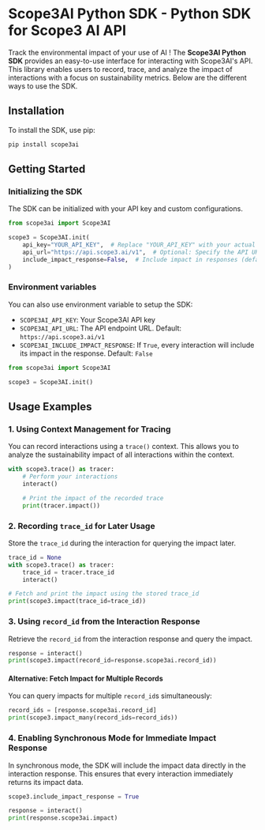 # Scope3AI Python SDK - Python SDK for Scope3 AI API

Track the environmental impact of your use of AI !
The **Scope3AI Python SDK** provides an easy-to-use interface for interacting with Scope3AI's API. This library enables users to record, trace, and analyze the impact of interactions with a focus on sustainability metrics. Below are the different ways to use the SDK.

## Installation

To install the SDK, use pip:

```bash
pip install scope3ai
```

## Getting Started

### Initializing the SDK

The SDK can be initialized with your API key and custom configurations.

```python
from scope3ai import Scope3AI

scope3 = Scope3AI.init(
    api_key="YOUR_API_KEY",  # Replace "YOUR_API_KEY" with your actual key
    api_url="https://api.scope3.ai/v1",  # Optional: Specify the API URL
    include_impact_response=False,  # Include impact in responses (default: False)
)
```

### Environment variables

You can also use environment variable to setup the SDK:

- `SCOPE3AI_API_KEY`: Your Scope3AI API key
- `SCOPE3AI_API_URL`: The API endpoint URL. Default: `https://api.scope3.ai/v1`
- `SCOPE3AI_INCLUDE_IMPACT_RESPONSE`: If `True`, every interaction will include its impact in the response. Default: `False`

```python
from scope3ai import Scope3AI

scope3 = Scope3AI.init()
```

## Usage Examples

### 1. Using Context Management for Tracing

You can record interactions using a `trace()` context. This allows you to analyze the sustainability impact of all interactions within the context.

```python
with scope3.trace() as tracer:
    # Perform your interactions
    interact()

    # Print the impact of the recorded trace
    print(tracer.impact())
```

### 2. Recording `trace_id` for Later Usage

Store the `trace_id` during the interaction for querying the impact later.

```python
trace_id = None
with scope3.trace() as tracer:
    trace_id = tracer.trace_id
    interact()

# Fetch and print the impact using the stored trace_id
print(scope3.impact(trace_id=trace_id))
```

### 3. Using `record_id` from the Interaction Response

Retrieve the `record_id` from the interaction response and query the impact.

```python
response = interact()
print(scope3.impact(record_id=response.scope3ai.record_id))
```

#### Alternative: Fetch Impact for Multiple Records

You can query impacts for multiple `record_id`s simultaneously:

```python
record_ids = [response.scope3ai.record_id]
print(scope3.impact_many(record_ids=record_ids))
```

### 4. Enabling Synchronous Mode for Immediate Impact Response

In synchronous mode, the SDK will include the impact data directly in the interaction response. This ensures that every interaction immediately returns its impact data.

```python
scope3.include_impact_response = True

response = interact()
print(response.scope3ai.impact)
```
